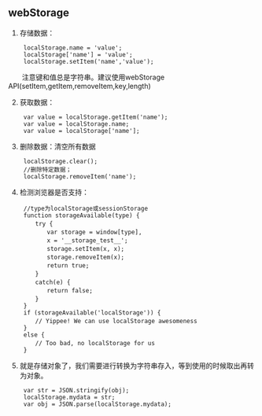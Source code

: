 ## webStorage

1. 存储数据：


		localStorage.name = 'value';
		localStorage['name'] = 'value';
		localStorage.setItem('name','value');

　　注意键和值总是字符串。建议使用webStorage API(setItem,getItem,removeItem,key,length)

2. 获取数据：

		var value = localStorage.getItem('name');
		var value = localStorage.name;
		var value = localStorage['name'];

3. 删除数据：清空所有数据

		localStorage.clear();
		//删除特定数据；
		localStorage.removeItem('name');

4. 检测浏览器是否支持：
	
		//type为localStorage或sessionStorage
		function storageAvailable(type) {
		　　try {
		　　　　var storage = window[type],
		　　　　x = '__storage_test__';
		　　　　storage.setItem(x, x);
		　　　　storage.removeItem(x);
		　　　　return true;
		　　}
		　　catch(e) {
		　　　　return false;
		　　}
		}
		if (storageAvailable('localStorage')) {
		　　// Yippee! We can use localStorage awesomeness
		}
		else {
		　　// Too bad, no localStorage for us
		}

5. 就是存储对象了，我们需要进行转换为字符串存入，等到使用的时候取出再转为对象。

		var str = JSON.stringify(obj);
		localStorage.mydata = str;
		var obj = JSON.parse(localStorage.mydata);
